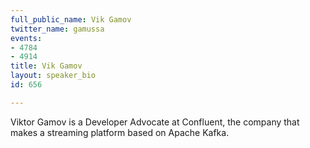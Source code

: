 ```yaml
---
full_public_name: Vik Gamov
twitter_name: gamussa
events:
- 4784
- 4914
title: Vik Gamov
layout: speaker_bio
id: 656

---
```

Viktor Gamov is a Developer Advocate at Confluent, the company that makes a streaming platform based on Apache Kafka.
